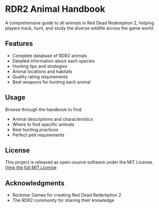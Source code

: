 # RDR2 Animal Handbook

A comprehensive guide to all animals in Red Dead Redemption 2, helping players track, hunt, and study the diverse wildlife across the game world.

## Features

- Complete database of RDR2 animals
- Detailed information about each species
- Hunting tips and strategies
- Animal locations and habitats
- Quality rating requirements
- Best weapons for hunting each animal

## Usage

Browse through the handbook to find:
- Animal descriptions and characteristics
- Where to find specific animals
- Best hunting practices
- Perfect pelt requirements

## License

This project is released as open-source software under the MIT License.
[View the full MIT License](LICENSE)

## Acknowledgments

- Rockstar Games for creating Red Dead Redemption 2
- The RDR2 community for sharing their knowledge
